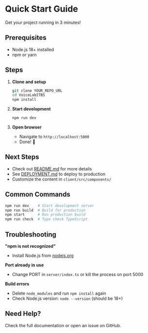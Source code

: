# Quick Start Guide

Get your project running in 3 minutes!

## Prerequisites
- Node.js 18+ installed
- npm or yarn

## Steps

1. **Clone and setup**
   ```bash
   git clone YOUR_REPO_URL
   cd VoiceLabITBS
   npm install
   ```

2. **Start development**
   ```bash
   npm run dev
   ```

3. **Open browser**
   - Navigate to `http://localhost:5000`
   - Done! 🎉

## Next Steps

- Check out [README.md](README.md) for more details
- See [DEPLOYMENT.md](DEPLOYMENT.md) to deploy to production
- Customize the content in `client/src/components/`

## Common Commands

```bash
npm run dev    # Start development server
npm run build  # Build for production
npm start      # Run production build
npm run check  # Type check TypeScript
```

## Troubleshooting

**"npm is not recognized"**
- Install Node.js from [nodejs.org](https://nodejs.org)

**Port already in use**
- Change PORT in `server/index.ts` or kill the process on port 5000

**Build errors**
- Delete `node_modules` and run `npm install` again
- Check Node.js version: `node --version` (should be 18+)

## Need Help?

Check the full documentation or open an issue on GitHub.
